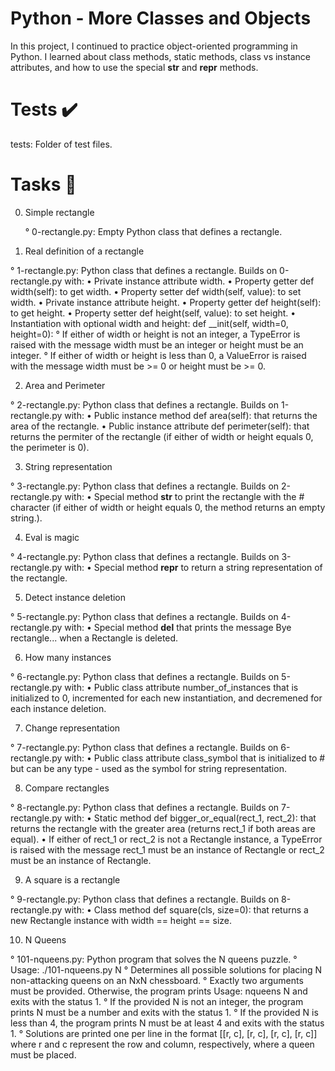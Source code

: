 # Python - More Classes and Objects

In this project, I continued to practice object-oriented programming in Python. I learned about class methods, static methods, class vs instance attributes, and how to use the special __str__ and __repr__ methods.

# Tests ✔️

tests: Folder of test files.

# Tasks 📃

0. Simple rectangle

    ° 0-rectangle.py: Empty Python class that defines a rectangle.

1. Real definition of a rectangle

° 1-rectangle.py: Python class that defines a rectangle. Builds on 0-rectangle.py with:
    • Private instance attribute width.
    • Property getter def width(self): to get width.
    • Property setter def width(self, value): to set width.
    • Private instance attribute height.
    • Property getter def height(self): to get height.
    • Property setter def height(self, value): to set height.
    • Instantiation with optional width and height: def __init(self, width=0, height=0):
° If either of width or height is not an integer, a TypeError is raised with the message width must be an integer or height must be an integer.
° If either of width or height is less than 0, a ValueError is raised with the message width must be >= 0 or height must be >= 0.

2. Area and Perimeter

° 2-rectangle.py: Python class that defines a rectangle. Builds on 1-rectangle.py with:
    • Public instance method def area(self): that returns the area of the rectangle.
    • Public instance attribute def perimeter(self): that returns the permiter of the rectangle (if either of width or height equals 0, the perimeter is 0).

3. String representation

° 3-rectangle.py: Python class that defines a rectangle. Builds on 2-rectangle.py with:
    • Special method __str__ to print the rectangle with the # character (if either of width or height equals 0, the method returns an empty string.).

4. Eval is magic

° 4-rectangle.py: Python class that defines a rectangle. Builds on 3-rectangle.py with:
    • Special method __repr__ to return a string representation of the rectangle.

5. Detect instance deletion

° 5-rectangle.py: Python class that defines a rectangle. Builds on 4-rectangle.py with:
    • Special method __del__ that prints the message Bye rectangle... when a Rectangle is deleted.

6. How many instances

° 6-rectangle.py: Python class that defines a rectangle. Builds on 5-rectangle.py with:
    • Public class attribute number_of_instances that is initialized to 0, incremented for each new instantiation, and decremened for each instance deletion.

7. Change representation

° 7-rectangle.py: Python class that defines a rectangle. Builds on 6-rectangle.py with:
    • Public class attribute class_symbol that is initialized to # but can be any type - used as the symbol for string representation.

8. Compare rectangles

° 8-rectangle.py: Python class that defines a rectangle. Builds on 7-rectangle.py with:
    • Static method def bigger_or_equal(rect_1, rect_2): that returns the rectangle with the greater area (returns rect_1 if both areas are equal).
    • If either of rect_1 or rect_2 is not a Rectangle instance, a TypeError is raised with the message rect_1 must be an instance of Rectangle or rect_2 must be an instance of Rectangle.

9. A square is a rectangle

° 9-rectangle.py: Python class that defines a rectangle. Builds on 8-rectangle.py with:
    • Class method def square(cls, size=0): that returns a new Rectangle instance with width == height == size.

10. N Queens

° 101-nqueens.py: Python program that solves the N queens puzzle.
° Usage: ./101-nqueens.py N
° Determines all possible solutions for placing N non-attacking queens on an NxN chessboard.
° Exactly two arguments must be provided. Otherwise, the program prints Usage: nqueens N and exits with the status 1.
° If the provided N is not an integer, the program prints N must be a number and exits with the status 1.
° If the provided N is less than 4, the program prints N must be at least 4 and exits with the status 1.
° Solutions are printed one per line in the format [[r, c], [r, c], [r, c], [r, c]] where r and c represent the row and column, respectively, where a queen must be placed.
